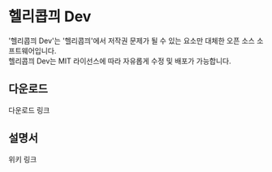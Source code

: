 # 헬리콥끠 Dev
'헬리콥끠 Dev'는 '헬리콥끠'에서 저작권 문제가 될 수 있는 요소만 대체한 오픈 소스 소프트웨어입니다.  
헬리콥끠 Dev는 MIT 라이선스에 따라 자유롭게 수정 및 배포가 가능합니다.

## 다운로드
다운로드 링크

## 설명서
위키 링크
